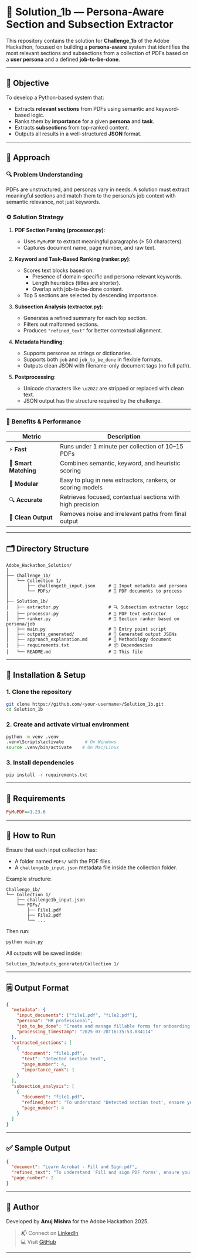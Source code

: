 # 📄 Solution\_1b — Persona-Aware Section and Subsection Extractor

This repository contains the solution for **Challenge\_1b** of the Adobe Hackathon, focused on building a **persona-aware** system that identifies the most relevant sections and subsections from a collection of PDFs based on a **user persona** and a defined **job-to-be-done**.

---

## 🧠 Objective

To develop a Python-based system that:

- Extracts **relevant sections** from PDFs using semantic and keyword-based logic.
- Ranks them by **importance** for a given **persona** and **task**.
- Extracts **subsections** from top-ranked content.
- Outputs all results in a well-structured **JSON** format.

---

## 🧹 Approach

### 🔍 Problem Understanding

PDFs are unstructured, and personas vary in needs. A solution must extract meaningful sections and match them to the persona’s job context with semantic relevance, not just keywords.

### ⚙️ Solution Strategy

1. **PDF Section Parsing (processor.py)**:

   - Uses `PyMuPDF` to extract meaningful paragraphs (≥ 50 characters).
   - Captures document name, page number, and raw text.

2. **Keyword and Task-Based Ranking (ranker.py)**:

   - Scores text blocks based on:
     - Presence of domain-specific and persona-relevant keywords.
     - Length heuristics (titles are shorter).
     - Overlap with job-to-be-done content.
   - Top 5 sections are selected by descending importance.

3. **Subsection Analysis (extractor.py)**:

   - Generates a refined summary for each top section.
   - Filters out malformed sections.
   - Produces `"refined_text"` for better contextual alignment.

4. **Metadata Handling**:

   - Supports personas as strings or dictionaries.
   - Supports both `job` and `job_to_be_done` in flexible formats.
   - Outputs clean JSON with filename-only document tags (no full path).

5. **Postprocessing**:

   - Unicode characters like `\u2022` are stripped or replaced with clean text.
   - JSON output has the structure required by the challenge.

---

### 🧪 Benefits & Performance

| Metric                | Description                                                |
| --------------------- | ---------------------------------------------------------- |
| ⚡ **Fast**            | Runs under 1 minute per collection of 10–15 PDFs           |
| 🤖 **Smart Matching** | Combines semantic, keyword, and heuristic scoring          |
| 🧹 **Modular**        | Easy to plug in new extractors, rankers, or scoring models |
| 🔍 **Accurate**       | Retrieves focused, contextual sections with high precision |
| 🧼 **Clean Output**   | Removes noise and irrelevant paths from final output       |

---

## 🗂️ Directory Structure

```
Adobe_Hackathon_Solution/
│
├── Challenge_1b/
│   └── Collection 1/
│       ├── challenge1b_input.json     # 📅 Input metadata and persona
│       └── PDFs/                      # 📁 PDF documents to process
│
├── Solution_1b/
│   ├── extractor.py                   # 🔍 Subsection extractor logic
│   ├── processor.py                   # 📄 PDF text extractor
│   ├── ranker.py                      # 🧠 Section ranker based on persona/job
│   ├── main.py                        # 🚀 Entry point script
│   ├── outputs_generated/             # 📄 Generated output JSONs
│   ├── approach_explanation.md        # 🧾 Methodology document
│   ├── requirements.txt               # 📦 Dependencies
│   └── README.md                      # 📘 This file
```

---

## 🔧 Installation & Setup

### 1. Clone the repository

```bash
git clone https://github.com/<your-username>/Solution_1b.git
cd Solution_1b
```

### 2. Create and activate virtual environment

```bash
python -m venv .venv
.venv\Scripts\activate        # On Windows
source .venv/bin/activate    # On Mac/Linux
```

### 3. Install dependencies

```bash
pip install -r requirements.txt
```

---

## 📌 Requirements

```ini
PyMuPDF==1.23.6
```

---

## 🚀 How to Run

Ensure that each input collection has:

- A folder named `PDFs/` with the PDF files.
- A `challenge1b_input.json` metadata file inside the collection folder.

Example structure:

```
Challenge_1b/
└── Collection 1/
    ├── challenge1b_input.json
    └── PDFs/
        ├── File1.pdf
        ├── File2.pdf
        └── ...
```

Then run:

```bash
python main.py
```

All outputs will be saved inside:

```
Solution_1b/outputs_generated/Collection 1/
```

---

## 🗒️ Output Format

```json
{
  "metadata": {
    "input_documents": ["file1.pdf", "file2.pdf"],
    "persona": "HR professional",
    "job_to_be_done": "Create and manage fillable forms for onboarding and compliance.",
    "processing_timestamp": "2025-07-28T16:35:53.034114"
  },
  "extracted_sections": [
    {
      "document": "file1.pdf",
      "text": "Detected section text",
      "page_number": 4,
      "importance_rank": 1
    }
  ],
  "subsection_analysis": [
    {
      "document": "file1.pdf",
      "refined_text": "To understand 'Detected section text', ensure you review all interactive elements, tools, and tasks covered in that section.",
      "page_number": 4
    }
  ]
}
```

---

## ✅ Sample Output

```json
{
  "document": "Learn Acrobat - Fill and Sign.pdf",
  "refined_text": "To understand 'Fill and sign PDF forms', ensure you review all interactive elements, tools, and tasks covered in that section.",
  "page_number": 2
}
```

---

## 🤝 Author

Developed by **Anuj Mishra** for the Adobe Hackathon 2025.

> 📬 Connect on [LinkedIn](https://www.linkedin.com/in/anujmishra05)\
> 💻 Visit [GitHub](https://github.com/Anujmishra2005)

---

